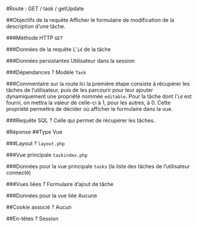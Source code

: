 #Route : GET / task / getUpdate

##Objectifs de la requête
Afficher le formulaire de modification de la description d’une tâche.

###Méthode HTTP
`GET`

###Données de la requête
L’`id` de la tâche
 
###Données persistantes
Utilisateur dans la session

###Dépendances ?
Modèle `Task`

###Commentaire sur la route
Ici la première étape consiste à récupérer les tâches de l’utilisateur, puis de les parcourir pour leur ajouter dynamiquement une propriété nommée `editable`. Pour la tâche dont l’`id` est fourni, on mettra la valeur de celle-ci à 1, pour les autres, à 0. Cette propriété permettra de décider où afficher le formulaire dans la vue.

###Requête SQL ?
Celle qui permet de récupérer les tâches.

#Réponse
##Type
Vue

###Layout ?
`layout.php`

###Vue principale
`taskindex.php`

###Données pour la vue principale
`tasks` (la liste des tâches de l’utilisateur connecté)

###Vues liées ?
Formulaire d’ajout de tâche

###Données pour la vue liée
Aucune

##Cookie associé ?
Aucun

##En-têtes ?
Session